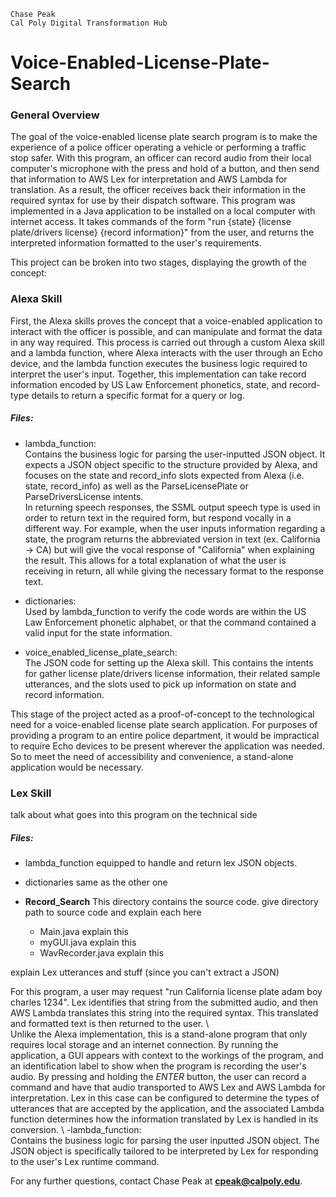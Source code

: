 ```                                                                                
Chase Peak                                                                      
Cal Poly Digital Transformation Hub                                             
```                                                                             

# Voice-Enabled-License-Plate-Search                                               
### General Overview                                                             

The goal of the voice-enabled license plate search program is to make the experience of a police officer operating a vehicle or performing a traffic stop safer. With this program, an officer can record audio from their local computer's microphone with the press and hold of a button, and then send that information to AWS Lex for interpretation and AWS Lambda for translation. As a result, the officer receives back their information in the required syntax for use by their dispatch software. This program was implemented in a Java application to be installed on a local computer with internet access. It takes commands of the form "run {state} {license plate/drivers license} {record information}" from the user, and returns the interpreted information formatted to the user's requirements.
 
This project can be broken into two stages, displaying the growth of the concept:

### Alexa Skill

First, the Alexa skills proves the concept that a voice-enabled application to interact with the officer is possible, and can manipulate and format the data in any way required. This process is carried out through a custom Alexa skill and a lambda function, where Alexa interacts with the user through an Echo device, and the lambda function executes the business logic required to interpret the user's input. Together, this implementation can take record information encoded by US Law Enforcement phonetics, state, and record-type details to return a specific format for a query or log.

##### Files:

- lambda\_function:                                                                 
Contains the business logic for parsing the user-inputted JSON object. It expects a JSON object specific to the structure provided by Alexa, and focuses on the state and record\_info slots expected from Alexa (i.e. state, record\_info) as well as the ParseLicensePlate or ParseDriversLicense intents. 
\
In returning speech responses, the SSML output speech type is used in order to return text in the required form, but respond vocally in a different way. For example, when the user inputs information regarding a state, the program returns the abbreviated version in text (ex. California -> CA) but will give the vocal response of "California" when explaining the result. This allows for a total explanation of what the user is receiving in return, all while giving the necessary format to the response text.

- dictionaries:                                                                     
Used by lambda\_function to verify the code words are within the US Law Enforcement phonetic alphabet, or that the command contained a valid input for the state information.

- voice\_enabled\_license\_plate\_search:                                           
The JSON code for setting up the Alexa skill. This contains the intents for gather license plate/drivers license information, their related sample utterances, and the slots used to pick up information on state and record information.

This stage of the project acted as a proof-of-concept to the technological need for a voice-enabled license plate search application. For purposes of providing a program to an entire police department, it would be impractical to require Echo devices to be present wherever the application was needed. So to meet the need of accessibility and convenience, a stand-alone application would be necessary.

### Lex Skill
talk about what goes into this program on the technical side

##### Files:
- lambda\_function
equipped to handle and return lex JSON objects.

- dictionaries
same as the other one

- **Record\_Search**
This directory contains the source code. give directory path to source code and explain each here  
  - Main.java
explain this
  - myGUI.java
explain this
  - WavRecorder.java
explain this

explain Lex utterances and stuff (since you can't extract a JSON)



For this program, a user may request "run California license plate adam boy charles 1234". Lex identifies that string from the submitted audio, and then AWS Lambda translates this string into the required syntax. This translated and formatted text is then returned to the user.
\                                                                                  
Unlike the Alexa implementation, this is a stand-alone program that only requires local storage and an internet connection. By running the application, a GUI appears with context to the workings of the program, and an identification label to show when the program is recording the user's audio. By pressing and holding the *ENTER* button, the user can record a command and have that audio transported to AWS Lex and AWS Lambda for interpretation. Lex in this case can be configured to determine the types of utterances that are accepted by the application, and the associated Lambda function determines how the information translated by Lex is handled in its conversion. 
\ 
-lambda\_function:                                                                 
Contains the business logic for parsing the user inputted JSON object. The JSON object is specifically tailored to be interpreted by Lex for responding to the user's Lex runtime command.

For any further questions, contact Chase Peak at **cpeak@calpoly.edu**.
